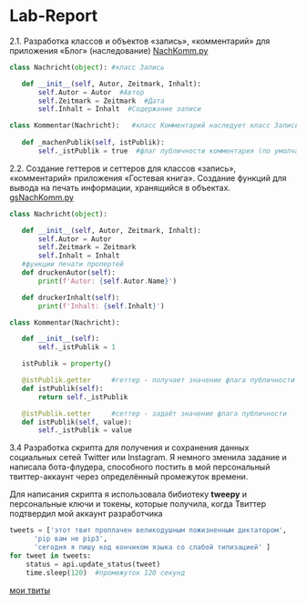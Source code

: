 # Lab-Report

 2.1. Разработка классов и объектов «запись», «комментарий» для приложения «Блог» (наследование) [NachKomm.py](./NachKomm.py)
 
 ```python 
 class Nachricht(object): #класс Запись

    def __init__(self, Autor, Zeitmark, Inhalt):
        self.Autor = Autor  #Автор
        self.Zeitmark = Zeitmark  #Дата
        self.Inhalt = Inhalt  #Содержание записи

class Kommentar(Nachricht):   #класс Комментарий наследует класс Запись (у комментария тоже есть Автор, Дата и Содержание
	
    def _machenPublik(self, istPublik):
        self._istPublik = true  #флаг публичности комментария (по умолчанию true - виден всем)
 ```
     
 2.2. Создание геттеров и сеттеров для классов «запись», «комментарий» приложения «Гостевая книга». Создание функций для вывода на печать информации, хранящийся в объектах. [gsNachKomm.py](./gsNachKomm.py)
 
 ```python
class Nachricht(object):

    def __init__(self, Autor, Zeitmark, Inhalt):
        self.Autor = Autor
        self.Zeitmark = Zeitmark
        self.Inhalt = Inhalt
    #функции печати пропертей
    def druckenAutor(self):
    	print(f'Autor: {self.Autor.Name}')

    def druckerInhalt(self):
    	print(f'Inhalt: {self.Inhalt}')

class Kommentar(Nachricht):

	def __init__(self):
		self._istPublik = 1

	istPublik = property()

	@istPublik.getter     #геттер - получает значение флага публичности
	def istPublik(self):
		return self._istPublik

	@istPublik.setter     #сеттер - задаёт значение флага публичности
	def istPublik(self, value):
	    self._istPublik = value
```
3.4 Разработка скрипта для получения и сохранения данных социальных сетей Twitter или Instagram.
Я немного зменила задание и написала бота-флудера, способного постить в мой персональный твиттер-аккаунт через определённый промежуток времени. 

Для написания скрипта я использовала бибиотеку __tweepy__ и персональные ключи и токены, которые получила, когда Твиттер подтвердил мой аккаунт разработчика
```python
tweets = ['этот твит проплачен великодушным пожизненным диктатором', 
	  'pip вам не pip3',
	  'сегодня я пишу код кончиком языка со слабой типизацией' ]
for tweet in tweets:
    status = api.update_status(tweet)
    time.sleep(120)  #промежуток 120 секунд
```
[мои твиты](tweets.png)
